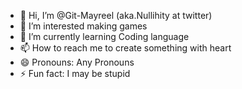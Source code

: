 - 👋 Hi, I’m @Git-Mayreel (aka.Nullihity at twitter)
- 👀 I’m interested making games
- 🌱 I’m currently learning Coding language
- 📫 How to reach me to create something with heart
- 😄 Pronouns: Any Pronouns
- ⚡ Fun fact: I may be stupid

<!---
Git-Mayreel/Git-Mayreel is a ✨ special ✨ repository because its `README.md` (this file) appears on your GitHub profile.
You can click the Preview link to take a look at your changes.
--->
